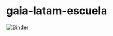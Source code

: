 # gaia-latam-escuela

[![Binder](https://mybinder.org/badge_logo.svg)](https://mybinder.org/v2/gh/saint-germain/gaia-latam-escuela/HEAD)
